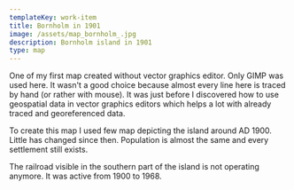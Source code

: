 ```yaml
---
templateKey: work-item
title: Bornholm in 1901
image: /assets/map_bornholm_.jpg
description: Bornholm island in 1901
type: map
---
```

One of my first map created without vector graphics editor. Only GIMP was used here. It wasn't a good choice because almost every line here is traced by hand (or rather with mouse). It was just before I discovered how to use geospatial data in vector graphics editors which helps a lot with already traced and georeferenced data.

To create this map I used few map depicting the island around AD 1900. Little has changed since then. Population is almost the same and every settlement still exists. 

The railroad visible in the southern part of the island is not operating anymore. It was active from 1900 to 1968.

